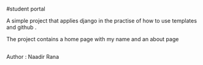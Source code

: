 #student portal

A simple project that applies django in the practise of how to use templates and github . 
 
 The project contains a home page with my name and an about page 

 ##
 Author : Naadir Rana 
 